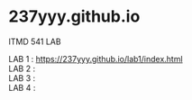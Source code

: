 # 237yyy.github.io

ITMD 541 LAB

LAB 1 : https://237yyy.github.io/lab1/index.html  
LAB 2 :  
LAB 3 :  
LAB 4 :   
 
